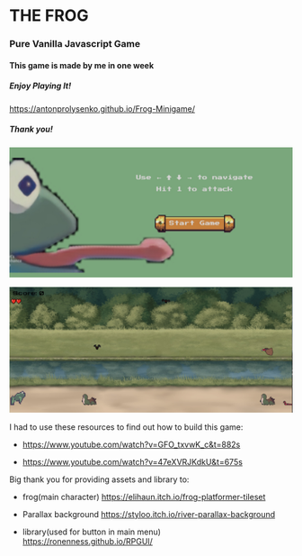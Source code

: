 # THE FROG

### Pure Vanilla Javascript Game

#### This game is made by me in one week

##### Enjoy Playing It! 
https://antonprolysenko.github.io/Frog-Minigame/
##### Thank you!


![Main Menu](./assets/Screenshot.jpg)

![Game Play](./assets/Screenshot1.jpg)


I had to use these resources to find out how to build this game:

- https://www.youtube.com/watch?v=GFO_txvwK_c&t=882s

- https://www.youtube.com/watch?v=47eXVRJKdkU&t=675s




Big thank you for providing assets and library to:

- frog(main character)
https://elihaun.itch.io/frog-platformer-tileset

- Parallax background
https://styloo.itch.io/river-parallax-background

- library(used for button in main menu)
https://ronenness.github.io/RPGUI/



